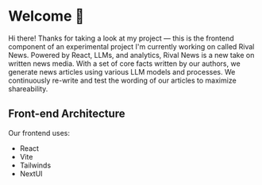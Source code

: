 # Welcome 👋 

Hi there! Thanks for taking a look at my project — this is the frontend component of an experimental project I'm currently working on called Rival News. Powered by React, LLMs, and analytics, Rival News is a new take on written news media. With a set of core facts written by our authors, we generate news articles using various LLM models and processes. We continuously re-write and test the wording of our articles to maximize shareability.

## Front-end Architecture

Our frontend uses:
- React
- Vite
- Tailwinds
- NextUI
